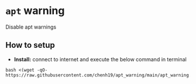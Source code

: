 # ```apt``` warning
Disable apt warnings

## How to setup

- **Install:** connect to internet and execute the below command in terminal  
```
bash <(wget -qO- https://raw.githubusercontent.com/chenh19/apt_warning/main/apt_warning.sh)
```
